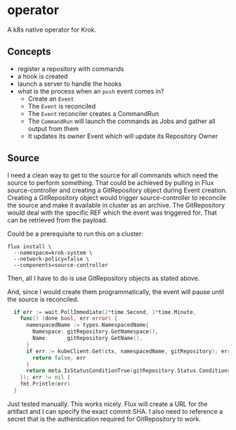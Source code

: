 # operator

A k8s native operator for Krok.

## Concepts

- register a repository with commands
- a hook is created
- launch a server to handle the hooks
- what is the process when an `push` event comes in?
  - Create an `Event`
  - The `Event` is reconciled
  - The `Event` reconciler creates a CommandRun
  - The `CommandRun` will launch the commands as Jobs and gather all output from them
  - It updates its owner Event which will update its Repository Owner


## Source

I need a clean way to get to the source for all commands which need the source to perform something.
That could be achieved by pulling in Flux source-controller and creating a GitRepository object during Event creation.
Creating a GitRepository object would trigger source-controller to reconcile the source and make it available in cluster
as an archive. The GitRepository would deal with the specific REF which the event was triggered for. That can be
retrieved from the payload.

Could be a prerequisite to run this on a cluster:

```shell
flux install \
  --namespace=krok-system \
  --network-policy=false \
  --components=source-controller
```

Then, all I have to do is use GitRepository objects as stated above.

And, since I would create them programmatically, the event will pause until the source is reconciled.

```go
  if err := wait.PollImmediate(2*time.Second, 1*time.Minute,
    func() (done bool, err error) {
      namespacedName := types.NamespacedName{
        Namespace: gitRepository.GetNamespace(),
        Name:      gitRepository.GetName(),
      }
      if err := kubeClient.Get(ctx, namespacedName, gitRepository); err != nil {
        return false, err
      }
      return meta.IsStatusConditionTrue(gitRepository.Status.Conditions, apimeta.ReadyCondition), nil
    }); err != nil {
    fmt.Println(err)
  }
```

Just tested manually. This works nicely. Flux will create a URL for the artifact and I can specify the exact commit SHA.
I also need to reference a secret that is the authentication required for GitRepository to work.
